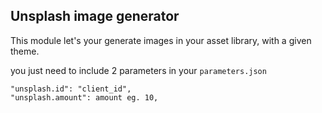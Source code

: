 ## Unsplash image generator

This module let's your generate images in your asset library, with a given theme.


you just need to include 2 parameters in your `parameters.json`

```
"unsplash.id": "client_id",
"unsplash.amount": amount eg. 10,
```